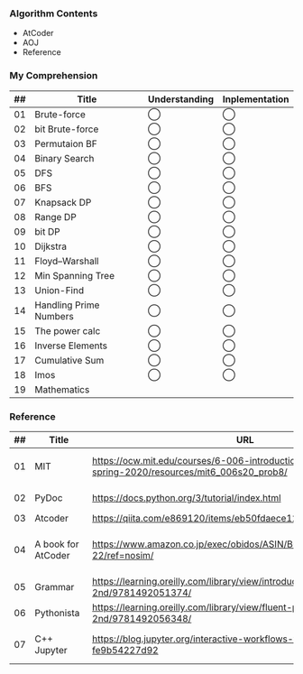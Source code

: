 ### Algorithm Contents
- AtCoder
- AOJ
- Reference

### My Comprehension

| ## |  Title     | Understanding | Inplementation |
|----|------------|---------------|----------------|
| 01 | Brute-force | ◯  | ◯ |
| 02 | bit Brute-force | ◯   | ◯ |
| 03 | Permutaion BF | ◯  | ◯ |
| 04 | Binary Search | ◯   | ◯ |
| 05 | DFS        | ◯  | ◯ |
| 06 | BFS        | ◯  | ◯ |
| 07 | Knapsack DP| ◯  | ◯ |
| 08 | Range DP   | ◯  | ◯ |
| 09 | bit DP     | ◯  | ◯ |
| 10 | Dijkstra   | ◯  | ◯ |
| 11 | Floyd–Warshall| ◯ | ◯ |
| 12 | Min Spanning Tree | ◯   | ◯ |
| 13 | Union-Find | ◯   | ◯ |
| 14 | Handling Prime Numbers | ◯  | ◯ |
| 15 | The power calc | ◯ | ◯ |
| 16 | Inverse Elements| ◯ | ◯ |
| 17 | Cumulative Sum | ◯ | ◯|
| 18 | Imos       | ◯ | ◯ |
| 19 | Mathematics | | |


### Reference

| ## |  Title  | URL       | Note |
|----|---------|-----------|------|
| 01 | MIT     | https://ocw.mit.edu/courses/6-006-introduction-to-algorithms-spring-2020/resources/mit6_006s20_prob8/ |Lecture about Algorithms|
| 02 | PyDoc   | https://docs.python.org/3/tutorial/index.html |Official Doc|
| 03 | Atcoder | https://qiita.com/e869120/items/eb50fdaece12be418faa |100|
| 04 | A book for AtCoder| https://www.amazon.co.jp/exec/obidos/ASIN/B00CY9256C/aaaaab0c-22/ref=nosim/| One of the popular coding books |
| 05 | Grammar　| https://learning.oreilly.com/library/view/introducing-python-2nd/9781492051374/ | From Oreilly |
| 06 | Pythonista| https://learning.oreilly.com/library/view/fluent-python-2nd/9781492056348/ | From Oreilly |
| 07 | C++ Jupyter| https://blog.jupyter.org/interactive-workflows-for-c-with-jupyter-fe9b54227d92 | Jupyter Env for C++ |
